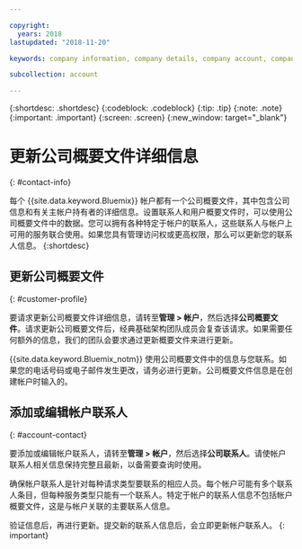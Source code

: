 ```yaml
---

copyright:
  years: 2018
lastupdated: "2018-11-20"

keywords: company information, company details, company account, company profile

subcollection: account

---
```


{:shortdesc: .shortdesc}
{:codeblock: .codeblock}
{:tip: .tip}
{:note: .note}
{:important: .important}
{:screen: .screen}
{:new_window: target="_blank"}


# 更新公司概要文件详细信息
{: #contact-info}

每个 {{site.data.keyword.Bluemix}} 帐户都有一个公司概要文件，其中包含公司信息和有关主帐户持有者的详细信息。设置联系人和用户概要文件时，可以使用公司概要文件中的数据。您可以拥有各种特定于帐户的联系人，这些联系人与帐户上可用的服务联合使用。如果您具有管理访问权或更高权限，那么可以更新您的联系人信息。
{:shortdesc}

## 更新公司概要文件
{: #customer-profile}

要请求更新公司概要文件详细信息，请转至**管理 > 帐户**，然后选择**公司概要文件**。请求更新公司概要文件后，经典基础架构团队成员会复查该请求。如果需要任何额外的信息，我们的团队会要求通过更新概要文件来进行更新。

{{site.data.keyword.Bluemix_notm}} 使用公司概要文件中的信息与您联系。如果您的电话号码或电子邮件发生更改，请务必进行更新。公司概要文件信息是在创建帐户时输入的。

## 添加或编辑帐户联系人
{: #account-contact}

要添加或编辑帐户联系人，请转至**管理 > 帐户**，然后选择**公司联系人**。请使帐户联系人相关信息保持完整且最新，以备需要查询时使用。

确保帐户联系人是针对每种请求类型要联系的相应人员。每个帐户可能有多个联系人条目，但每种服务类型只能有一个联系人。特定于帐户的联系人信息不包括帐户概要文件，这是与帐户关联的主要联系人信息。

  验证信息后，再进行更新。提交新的联系人信息后，会立即更新帐户联系人。
  {: important}
